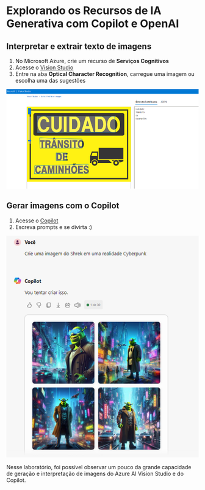 # Explorando os Recursos de IA Generativa com Copilot e OpenAI
## Interpretar e extrair texto de imagens

1. No Microsoft Azure, crie um recurso de **Serviços Cognitivos**
2. Acesse o [Vision Studio](https://portal.vision.cognitive.azure.com/)
3. Entre na aba **Optical Character Recognition**, carregue uma imagem ou escolha uma das sugestões
   
<img src="https://github.com/gui-coliveira/bootcamp-dio-azure-ai-fundamentals/blob/main/LAB-05%20-%20IA%20Generativa/Outputs/output-vision.png">

## Gerar imagens com o Copilot
1. Acesse o [Copilot](https://copilot.microsoft.com)
2. Escreva prompts e se divirta :)

<img src="https://github.com/gui-coliveira/bootcamp-dio-azure-ai-fundamentals/blob/main/LAB-05%20-%20IA%20Generativa/Outputs/copilot.png">

Nesse laboratório, foi possível observar um pouco da grande capacidade de geração e interpretação de imagens do Azure AI Vision Studio e do Copilot.
